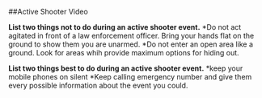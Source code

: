 ##Active Shooter Video

**List two things not to do during an active shooter event.**
*Do not act agitated in front of a law enforcement officer. Bring your hands flat on the ground to show them you are unarmed.
*Do not enter an open area like a ground. Look for areas whih provide maximum options for hiding out.

**List two things best to do during an active shooter event.**
*keep your mobile phones on silent
*Keep calling emergency number and give them every possible information about the event you could.
